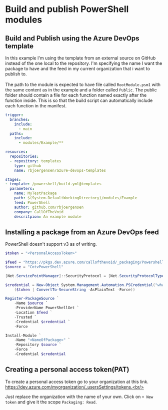 # Build and publish PowerShell modules
## Build and Publish using the Azure DevOps template
In this example I'm using the template from an external source on GitHub instead of the one local to the repository.
I'm specifying the name I want the package to have and the feed in my current organization that i want to publish to.
<br/><br/>
The path to the module is expected to have file called `RootModule.psm1` with the same content as in the example and a folder called `Public`.
The public folder should contain a file for each function named exactly after the function inside. 
This is so that the build script can automatically include each function in the manifest.
``` yaml
trigger:
  branches:
    include:
      - main
  paths:
    include:
      - modules/Example/**

resources:
  repositories:
  - repository: templates
    type: github
    name: rbjoergensen/azure-devops-templates

stages:
- template: /powershell/build.yml@templates
  parameters:
    name: MyTestPackage
    path: $(System.DefaultWorkingDirectory)/modules/Example
    feed: PowerShell
    author: github.com/rbjoergensen
    company: CallOfTheVoid
    descritpion: An example module
```
## Installing a package from an Azure DevOps feed
PowerShell doesn't support v3 as of writing.
``` powershell
$token = "<PersonalAccessToken>"

$feed = "https://pkgs.dev.azure.com/callofthevoid/_packaging/Powershell/nuget/v2"
$source = "CotvPowerShell"

[Net.ServicePointManager]::SecurityProtocol = [Net.SecurityProtocolType]::Tls12

$credential = New-Object System.Management.Automation.PSCredential("whatever", 
    ($token | ConvertTo-SecureString -AsPlainText -Force))

Register-PackageSource `
    -Name $source `
    -ProviderName PowerShellGet `
    -Location $feed `
    -Trusted `
    -Credential $credential `
    -Force

Install-Module `
    -Name "<NameOfPackage>" `
    -Repository $source `
    -Force `
    -Credential $credential
```
## Creating a personal access token(PAT)
To create a personal access token go to your organization at this link.<br/>
https://dev.azure.com/myorganization/_usersSettings/tokens.<br/>

Just replace the organization with the name of your own. Click on `+ New token` and give it the scope `Packaging: Read`.
